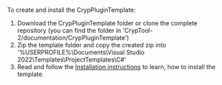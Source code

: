 To create and install the CrypPluginTemplate:

1) Download the CrypPluginTemplate folder or clone the complete repository (you can find the folder in 'CrypTool-2/documentation/CrypPluginTemplate')
2) Zip the template folder and copy the created zip into '%USERPROFILE%\Documents\Visual Studio 2022\Templates\ProjectTemplates\C#'
3) Read and follow the [Installation instructions](https://github.com/CrypToolProject/CrypTool-2/wiki/Developer-HowTo#13-install-the-plugin-template) to learn, how to install the template.

